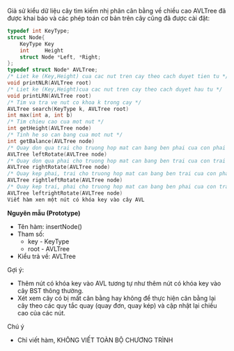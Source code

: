 Giả sử kiểu dữ liệu cây tìm kiếm nhị phân cân bằng về chiều cao AVLTree đã được khai báo và các phép toán cơ bản trên cây cũng đã được cài đặt:
```c
typedef int KeyType;
struct Node{
	KeyType	Key
	int 	Height
	struct Node *Left, *Right;
};
typedef struct Node* AVLTree;
/* Liet ke (Key,Height) cua cac nut tren cay theo cach duyet tien tu */ 
void printNLR(AVLTree root)
/* Liet ke (Key,Height)cua cac nut tren cay theo cach duyet hau tu */
void printLRN(AVLTree root)
/* Tim va tra ve nut co khoa k trong cay */
AVLTree search(KeyType k, AVLTree root)
int max(int a, int b)
/* Tim chieu cao cua mot nut */
int getHeight(AVLTree node)
/* Tinh he so can bang cua mot nut */
int getBalance(AVLTree node)
/* Quay don qua trai cho truong hop mat can bang ben phai cua con phai */
AVLTree leftRotate(AVLTree node)
/* Quay don qua phai cho truong hop mat can bang ben trai cua con trai */
AVLTree rightRotate(AVLTree node)
/* Quay kep phai, trai cho truong hop mat can bang ben trai cua con phai */
AVLTree rightleftRotate(AVLTree node)
/* Quay kep trai, phai cho truong hop mat can bang ben phai cua con trai */
AVLTree leftrightRotate(AVLTree node)
Viết hàm xen một nút có khóa key vào cây AVL
```
**Nguyên mẫu (Prototype)**
- Tên hàm: insertNode()
- Tham số: 
  - key - KeyType
  - root - AVLTree
- Kiểu trả về: AVLTree

Gợi ý: 
- Thêm nút có khóa key vào AVL tương tự như thêm nút có khóa key vào cây BST thông thường.
- Xét xem cây có bị mất cân bằng hay không để thực hiện cân bằng lại cây theo các quy tắc quay (quay đơn, quay kép) và cập nhật lại chiều cao của các nút.

Chú ý
- Chỉ viết hàm, KHÔNG VIẾT TOÀN BỘ CHƯƠNG TRÌNH
